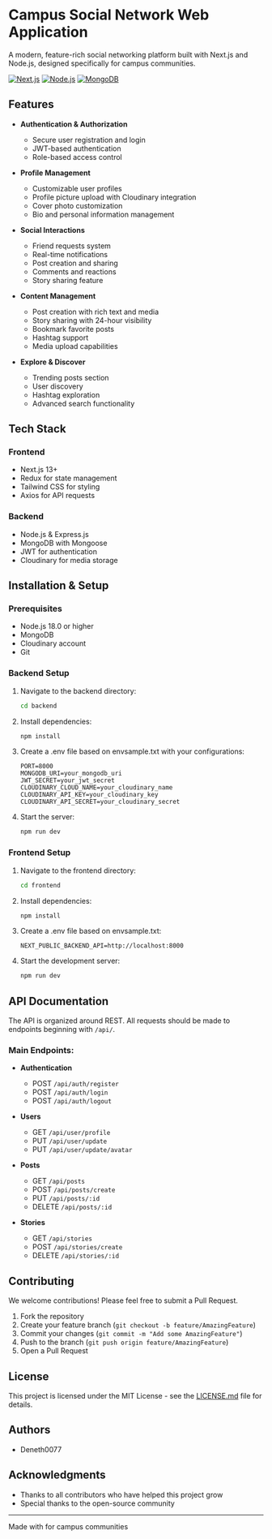 # Campus Social Network Web Application

A modern, feature-rich social networking platform built with Next.js and Node.js, designed specifically for campus communities.

[![Next.js](https://img.shields.io/badge/Next.js-13.0+-000000?style=for-the-badge&logo=next.js&logoColor=white)](https://nextjs.org/)
[![Node.js](https://img.shields.io/badge/Node.js-18.0+-339933?style=for-the-badge&logo=node.js&logoColor=white)](https://nodejs.org/)
[![MongoDB](https://img.shields.io/badge/MongoDB-4.4+-47A248?style=for-the-badge&logo=mongodb&logoColor=white)](https://www.mongodb.com/)

##  Features

- **Authentication & Authorization**
  - Secure user registration and login
  - JWT-based authentication
  - Role-based access control

- **Profile Management**
  - Customizable user profiles
  - Profile picture upload with Cloudinary integration
  - Cover photo customization
  - Bio and personal information management

- **Social Interactions**
  - Friend requests system
  - Real-time notifications
  - Post creation and sharing
  - Comments and reactions
  - Story sharing feature

- **Content Management**
  - Post creation with rich text and media
  - Story sharing with 24-hour visibility
  - Bookmark favorite posts
  - Hashtag support
  - Media upload capabilities

- **Explore & Discover**
  - Trending posts section
  - User discovery
  - Hashtag exploration
  - Advanced search functionality

##  Tech Stack

### Frontend
- Next.js 13+
- Redux for state management
- Tailwind CSS for styling
- Axios for API requests

### Backend
- Node.js & Express.js
- MongoDB with Mongoose
- JWT for authentication
- Cloudinary for media storage

##  Installation & Setup

### Prerequisites
- Node.js 18.0 or higher
- MongoDB
- Cloudinary account
- Git

### Backend Setup
1. Navigate to the backend directory:
   ```bash
   cd backend
   ```

2. Install dependencies:
   ```bash
   npm install
   ```

3. Create a .env file based on envsample.txt with your configurations:
   ```env
   PORT=8000
   MONGODB_URI=your_mongodb_uri
   JWT_SECRET=your_jwt_secret
   CLOUDINARY_CLOUD_NAME=your_cloudinary_name
   CLOUDINARY_API_KEY=your_cloudinary_key
   CLOUDINARY_API_SECRET=your_cloudinary_secret
   ```

4. Start the server:
   ```bash
   npm run dev
   ```

### Frontend Setup
1. Navigate to the frontend directory:
   ```bash
   cd frontend
   ```

2. Install dependencies:
   ```bash
   npm install
   ```

3. Create a .env file based on envsample.txt:
   ```env
   NEXT_PUBLIC_BACKEND_API=http://localhost:8000
   ```

4. Start the development server:
   ```bash
   npm run dev
   ```

##  API Documentation

The API is organized around REST. All requests should be made to endpoints beginning with `/api/`.

### Main Endpoints:

- **Authentication**
  - POST `/api/auth/register`
  - POST `/api/auth/login`
  - POST `/api/auth/logout`

- **Users**
  - GET `/api/user/profile`
  - PUT `/api/user/update`
  - PUT `/api/user/update/avatar`

- **Posts**
  - GET `/api/posts`
  - POST `/api/posts/create`
  - PUT `/api/posts/:id`
  - DELETE `/api/posts/:id`

- **Stories**
  - GET `/api/stories`
  - POST `/api/stories/create`
  - DELETE `/api/stories/:id`

##  Contributing

We welcome contributions! Please feel free to submit a Pull Request.

1. Fork the repository
2. Create your feature branch (`git checkout -b feature/AmazingFeature`)
3. Commit your changes (`git commit -m "Add some AmazingFeature"`)
4. Push to the branch (`git push origin feature/AmazingFeature`)
5. Open a Pull Request

##  License

This project is licensed under the MIT License - see the [LICENSE.md](LICENSE.md) file for details.

##  Authors

- Deneth0077

##  Acknowledgments

- Thanks to all contributors who have helped this project grow
- Special thanks to the open-source community

---

Made with  for campus communities
